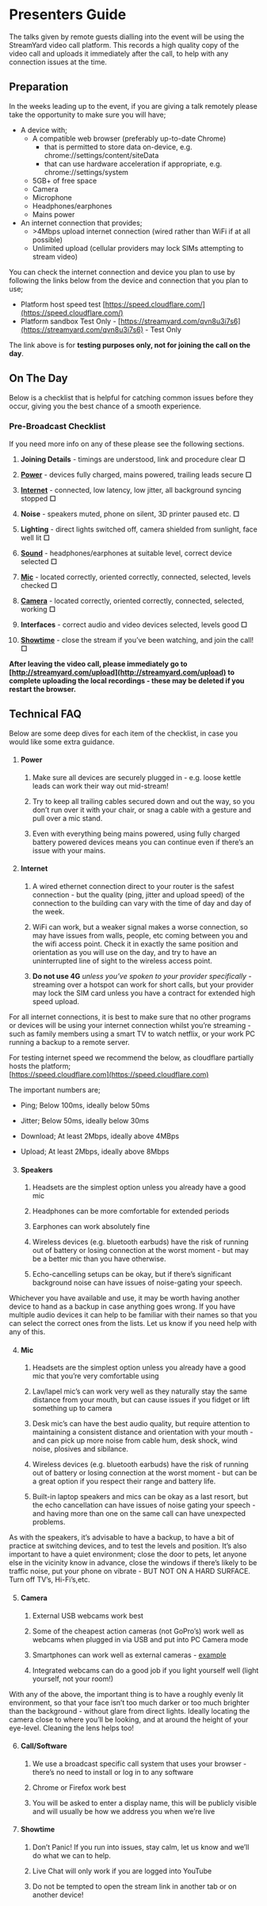 # Presenters Guide

The talks given by remote guests dialling into the event will be using the StreamYard video call platform. This records a high quality copy of the video call and uploads it immediately after the call, to help with any connection issues at the time.

## Preparation

In the weeks leading up to the event, if you are giving a talk remotely please take the opportunity to make sure you will have;

- A device with;
  - A compatible web browser (preferably up-to-date Chrome)
    - that is permitted to store data on-device, e.g. chrome://settings/content/siteData
    - that can use hardware acceleration if appropriate, e.g. chrome://settings/system
  - 5GB+ of free space
  - Camera
  - Microphone
  - Headphones/earphones
  - Mains power
- An internet connection that provides;
  - \>4Mbps upload internet connection (wired rather than WiFi if at all possible)
  - Unlimited upload (cellular providers may lock SIMs attempting to stream video)

You can check the internet connection and device you plan to use by following the links below from the device and connection that you plan to use;

- Platform host speed test [https://speed.cloudflare.com/](https://speed.cloudflare.com/)
- Platform sandbox Test Only \- [https://streamyard.com/qvn8u3i7s6](https://streamyard.com/qvn8u3i7s6) \- Test Only

The link above is for **testing purposes only, not for joining the call on the day**.

## On The Day

Below is a checklist that is helpful for catching common issues before they occur, giving you the best chance of a smooth experience.

### Pre-Broadcast Checklist

If you need more info on any of these please see the following sections.

1. **Joining Details** \- timings are understood, link and procedure clear **☐**

2. [**Power**](#power) \- devices fully charged, mains powered, trailing leads secure **☐**

3. [**Internet**](#internet) \- connected, low latency, low jitter, all background syncing stopped **☐**

4. **Noise** \- speakers muted, phone on silent, 3D printer paused etc. **☐**

5. **Lighting** \- direct lights switched off, camera shielded from sunlight, face well lit **☐**

6. [**Sound**](#speakers) \- headphones/earphones at suitable level, correct device selected **☐**

7. [**Mic**](#mic) \- located correctly, oriented correctly, connected, selected, levels checked **☐**

8. [**Camera**](#camera) \- located correctly, oriented correctly, connected, selected, working **☐**

9. **Interfaces** \- correct audio and video devices selected, levels good **☐**

10. [**Showtime**](#showtime) \- close the stream if you’ve been watching, and join the call\! **☐**

**After leaving the video call, please immediately go to [http://streamyard.com/upload](http://streamyard.com/upload) to complete uploading the local recordings \- these may be deleted if you restart the browser.**

## Technical FAQ

Below are some deep dives for each item of the checklist, in case you would like some extra guidance.

1. #### Power
   1. Make sure all devices are securely plugged in \- e.g. loose kettle leads can work their way out mid-stream\!

   2. Try to keep all trailing cables secured down and out the way, so you don’t run over it with your chair, or snag a cable with a gesture and pull over a mic stand.

   3. Even with everything being mains powered, using fully charged battery powered devices means you can continue even if there’s an issue with your mains.

2. #### Internet
   1. A wired ethernet connection direct to your router is the safest connection \- but the quality (ping, jitter and upload speed) of the connection to the building can vary with the time of day and day of the week.

   2. WiFi can work, but a weaker signal makes a worse connection, so may have issues from walls, people, etc coming between you and the wifi access point. Check it in exactly the same position and orientation as you will use on the day, and try to have an uninterrupted line of sight to the wireless access point.

   3. **Do not use 4G** _unless you’ve spoken to your provider specifically_ \- streaming over a hotspot can work for short calls, but your provider may lock the SIM card unless you have a contract for extended high speed upload.

For all internet connections, it is best to make sure that no other programs or devices will be using your internet connection whilst you’re streaming \- such as family members using a smart TV to watch netflix, or your work PC running a backup to a remote server.

For testing internet speed we recommend the below, as cloudflare partially hosts the platform;  
[https://speed.cloudflare.com](https://speed.cloudflare.com)

The important numbers are;

- Ping; Below 100ms, ideally below 50ms

- Jitter; Below 50ms, ideally below 30ms

- Download; At least 2Mbps, ideally above 4MBps

- Upload; At least 2Mbps, ideally above 8Mbps

3. #### Speakers
   1. Headsets are the simplest option unless you already have a good mic

   2. Headphones can be more comfortable for extended periods

   3. Earphones can work absolutely fine

   4. Wireless devices (e.g. bluetooth earbuds) have the risk of running out of battery or losing connection at the worst moment \- but may be a better mic than you have otherwise.

   5. Echo-cancelling setups can be okay, but if there’s significant background noise can have issues of noise-gating your speech.

Whichever you have available and use, it may be worth having another device to hand as a backup in case anything goes wrong. If you have multiple audio devices it can help to be familiar with their names so that you can select the correct ones from the lists. Let us know if you need help with any of this.

4. #### Mic
   1. Headsets are the simplest option unless you already have a good mic that you’re very comfortable using

   2. Lav/lapel mic’s can work very well as they naturally stay the same distance from your mouth, but can cause issues if you fidget or lift something up to camera

   3. Desk mic’s can have the best audio quality, but require attention to maintaining a consistent distance and orientation with your mouth \- and can pick up more noise from cable hum, desk shock, wind noise, plosives and sibilance.

   4. Wireless devices (e.g. bluetooth earbuds) have the risk of running out of battery or losing connection at the worst moment \- but can be a great option if you respect their range and battery life.

   5. Built-in laptop speakers and mics can be okay as a last resort, but the echo cancellation can have issues of noise gating your speech \- and having more than one on the same call can have unexpected problems.

As with the speakers, it’s advisable to have a backup, to have a bit of practice at switching devices, and to test the levels and position. It’s also important to have a quiet environment; close the door to pets, let anyone else in the vicinity know in advance, close the windows if there’s likely to be traffic noise, put your phone on vibrate \- BUT NOT ON A HARD SURFACE. Turn off TV’s, Hi-Fi’s,etc.

5. #### Camera
   1. External USB webcams work best
   2. Some of the cheapest action cameras (not GoPro’s) work well as webcams when plugged in via USB and put into PC Camera mode

   3. Smartphones can work well as external cameras \- [example](https://youtu.be/ebptyVvDtE8?t=571)

   4. Integrated webcams can do a good job if you light yourself well (light yourself, not your room\!)

With any of the above, the important thing is to have a roughly evenly lit environment, so that your face isn’t too much darker or too much brighter than the background \- without glare from direct lights. Ideally locating the camera close to where you’ll be looking, and at around the height of your eye-level. Cleaning the lens helps too\!

6. #### Call/Software
   1. We use a broadcast specific call system that uses your browser \- there’s no need to install or log in to any software

   2. Chrome or Firefox work best

   3. You will be asked to enter a display name, this will be publicly visible and will usually be how we address you when we’re live

7. #### Showtime
   1. Don’t Panic\! If you run into issues, stay calm, let us know and we’ll do what we can to help.

   2. Live Chat will only work if you are logged into YouTube

   3. Do not be tempted to open the stream link in another tab or on another device\!
